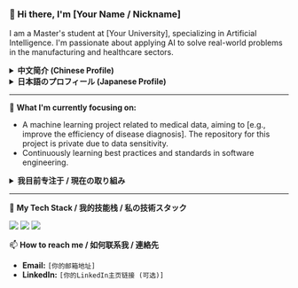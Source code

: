 ### 👋 Hi there, I'm [Your Name / Nickname]

I am a Master's student at [Your University], specializing in Artificial Intelligence. I'm passionate about applying AI to solve real-world problems in the manufacturing and healthcare sectors.

<details>
<summary><strong>中文简介 (Chinese Profile)</strong></summary>
<br>
我是一名就读于 [你的大学] 的研究生，主攻人工智能方向。我对如何运用AI技术解决制造业和医疗领域的实际问题充满热情。
</details>

<details>
<summary><strong>日本語のプロフィール (Japanese Profile)</strong></summary>
<br>
[あなたの大学]で人工知能（AI）を専攻している修士課程の学生です。製造業や医療分野における現実世界の課題を、AI技術を用いて解決することに情熱を注いでいます。
</details>

---

🌱 **What I'm currently focusing on:**
* A machine learning project related to medical data, aiming to [e.g., improve the efficiency of disease diagnosis]. The repository for this project is private due to data sensitivity.
* Continuously learning best practices and standards in software engineering.

<details>
<summary><strong>我目前专注于 / 現在の取り組み</strong></summary>
<br>
<ul>
    <li><strong>中文:</strong> 我目前专注于一个与医疗数据相关的机器学习项目，旨在 [提升疾病诊断效率]。由于涉及敏感数据，该项目的代码库为私有状态。同时，我也在持续学习软件工程的最佳实践和代码规范。</li>
    <li><strong>日本語:</strong> 医療データ関連の機械学習プロジェクトに取り組んでいます。目的は[例：疾患診断の効率化]です。機密データを含むため、このプロジェクトのリポジトリは非公開となっています。また、ソフトウェア工学におけるベストプラクティスとコーディング規約の継続的な学習も行っています。</li>
</ul>
</details>

---

🚀 **My Tech Stack / 我的技能栈 / 私の技術スタック**
<p>
  <img src="https://img.shields.io/badge/Python-3776AB?style=for-the-badge&logo=python&logoColor=white" />
  <img src="https://img.shields.io/badge/PyTorch-EE4C2C?style=for-the-badge&logo=pytorch&logoColor=white" />
  <img src="https://img.shields.io/badge/scikit--learn-F7931E?style=for-the-badge&logo=scikit-learn&logoColor=white" />
</p>

📫 **How to reach me / 如何联系我 / 連絡先**
* **Email:** `[你的邮箱地址]`
* **LinkedIn:** `[你的LinkedIn主页链接 (可选)]`
